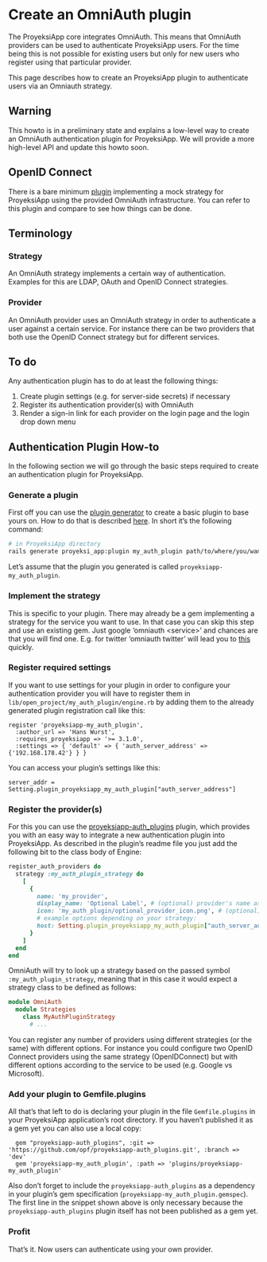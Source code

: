 # Create an OmniAuth plugin

The ProyeksiApp core integrates OmniAuth. This means that OmniAuth providers can be used to authenticate ProyeksiApp users. For the time being this is not possible for existing users but only for new users who register using that particular provider.

This page describes how to create an ProyeksiApp plugin to authenticate users via an Omniauth strategy.

## Warning

This howto is in a preliminary state and explains a low-level way to create an OmniAuth authentication plugin for ProyeksiApp. We will provide a more high-level API and update this howto soon.

## OpenID Connect

There is a bare minimum [plugin](https://github.com/machisuji/proyeksiapp-mock_auth) implementing a mock strategy for ProyeksiApp using the provided OmniAuth infrastructure. You can refer to this plugin and compare to see how things can be done.

## Terminology

### Strategy

An OmniAuth strategy implements a certain way of authentication. Examples for this are LDAP, OAuth and OpenID Connect strategies.

### Provider

An OmniAuth provider uses an OmniAuth strategy in order to authenticate a user against a certain service.
For instance there can be two providers that both use the OpenID Connect strategy but for different services.

## To do

Any authentication plugin has to do at least the following things:

1. Create plugin settings (e.g. for server-side secrets) if necessary
2. Register its authentication provider(s) with OmniAuth
3. Render a sign-in link for each provider on the login page and the login drop down menu

## Authentication Plugin How-to

In the following section we will go through the basic steps required to create an authentication plugin for ProyeksiApp.

### Generate a plugin

First off you can use the [plugin generator](https://github.com/opf/proyeksiapp-plugins) to create a basic plugin to base yours on.
How to do that is described [here](../create-proyeksiapp-plugin/). In short it’s the following command:

```bash
# in ProyeksiApp directory
rails generate proyeksi_app:plugin my_auth_plugin path/to/where/you/want/to/have/it
```

Let’s assume that the plugin you generated is called `proyeksiapp-my_auth_plugin`.

### Implement the strategy

This is specific to your plugin. There may already be a gem implementing a strategy for the service you want to use.
In that case you can skip this step and use an existing gem. Just google ‘omniauth &lt;service&gt;’ and chances are that you will find one.
E.g. for twitter ‘omniauth twitter’ will lead you to [this](https://github.com/arunagw/omniauth-twitter) quickly.

### Register required settings

If you want to use settings for your plugin in order to configure your authentication provider you will have to register them in `lib/open_project/my_auth_plugin/engine.rb` by adding them to the already generated plugin registration call like this:

```
register 'proyeksiapp-my_auth_plugin',
  :author_url => 'Hans Wurst',
  :requires_proyeksiapp => '>= 3.1.0',
  :settings => { 'default' => { 'auth_server_address' => {'192.168.178.42'} } }
```

You can access your plugin’s settings like this:

```
server_addr = Setting.plugin_proyeksiapp_my_auth_plugin["auth_server_address"]
```

### Register the provider(s)

For this you can use the [proyeksiapp-auth_plugins](https://github.com/opf/proyeksiapp-auth_plugins) plugin, which provides you with an easy way to integrate a new authentication plugin into ProyeksiApp.
As described in the plugin’s readme file you just add the following bit to the class body of Engine:

```ruby
register_auth_providers do
  strategy :my_auth_plugin_strategy do
    [
      {
        name: 'my_provider',
        display_name: 'Optional Label', # (optional) provider's name as shown in ProyeksiApp
        icon: 'my_auth_plugin/optional_provider_icon.png', # (optional) provider icon
        # example options depending on your strategy:
        host: Setting.plugin_proyeksiapp_my_auth_plugin["auth_server_address"]
      }
    ]
  end
end
```

OmniAuth will try to look up a strategy based on the passed symbol `:my_auth_plugin_strategy`, meaning that in this case it would expect a strategy class to be defined as follows:

```ruby
module OmniAuth
  module Strategies
    class MyAuthPluginStrategy
      # ...
```

You can register any number of providers using different strategies (or the same) with different options.
For instance you could configure two OpenID Connect providers using the same strategy (OpenIDConnect) but with different options according to the service to be used (e.g. Google vs Microsoft).

### Add your plugin to Gemfile.plugins

All that’s that left to do is declaring your plugin in the file `Gemfile.plugins` in your ProyeksiApp application’s root directory.
If you haven’t published it as a gem yet you can also use a local copy:

```
  gem "proyeksiapp-auth_plugins", :git => 'https://github.com/opf/proyeksiapp-auth_plugins.git', :branch => 'dev'
  gem 'proyeksiapp-my_auth_plugin', :path => 'plugins/proyeksiapp-my_auth_plugin'
```

Also don’t forget to include the `proyeksiapp-auth_plugins` as a dependency in your plugin’s gem specification (`proyeksiapp-my_auth_plugin.gemspec`).
The first line in the snippet shown above is only necessary because the `proyeksiapp-auth_plugins` plugin itself has not been published as a gem yet.

### Profit

That’s it. Now users can authenticate using your own provider.

